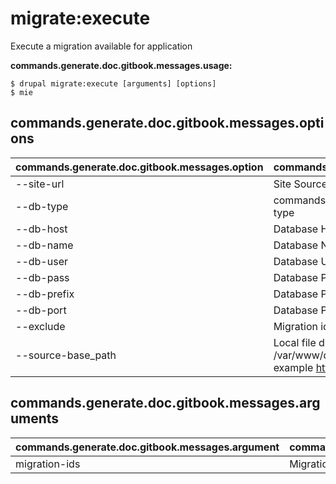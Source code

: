 # migrate:execute
Execute a migration available for application

**commands.generate.doc.gitbook.messages.usage:**
```
$ drupal migrate:execute [arguments] [options]
$ mie  
```

## commands.generate.doc.gitbook.messages.options
commands.generate.doc.gitbook.messages.option | commands.generate.doc.gitbook.messages.details
-------|-------------
--site-url | Site Source URL
--db-type | commands.migrate.setup.migrations.options.db-type
--db-host | Database Host
--db-name | Database Name
--db-user | Database User
--db-pass | Database Pass
--db-prefix | Database Prefix
--db-port | Database Port
--exclude | Migration id(s) to exclude
--source-base_path | Local file directory containing your source site (e.g. /var/www/docroot), or your site address (for example http://example.com)

## commands.generate.doc.gitbook.messages.arguments
commands.generate.doc.gitbook.messages.argument | commands.generate.doc.gitbook.messages.details
---------|-------------
migration-ids | Migration id(s)

